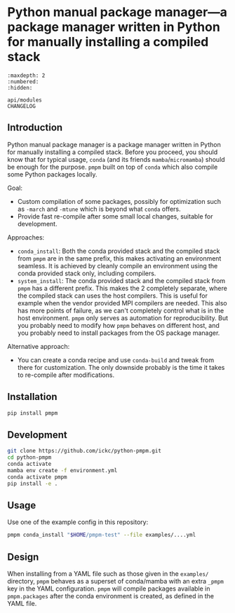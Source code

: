 # Python manual package manager—a package manager written in Python for manually installing a compiled stack

```{toctree}
:maxdepth: 2
:numbered:
:hidden:

api/modules
CHANGELOG
```

<!-- [![Documentation Status](https://readthedocs.org/projects/souk-data-centre/badge/?version=latest)](https://souk-data-centre.readthedocs.io/en/latest/?badge=latest&style=plastic)
[![Documentation Status](https://github.com/ickc/python-pmpm/workflows/GitHub%20Pages/badge.svg)](https://ickc.github.io/souk-data-centre)

![GitHub Actions](https://github.com/ickc/python-pmpm/workflows/Python%20package/badge.svg)

[![Supported versions](https://img.shields.io/pypi/pyversions/souk-data-centre.svg)](https://pypi.org/project/souk-data-centre)
[![Supported implementations](https://img.shields.io/pypi/implementation/souk-data-centre.svg)](https://pypi.org/project/souk-data-centre)
[![PyPI Wheel](https://img.shields.io/pypi/wheel/souk-data-centre.svg)](https://pypi.org/project/souk-data-centre)
[![PyPI Package latest release](https://img.shields.io/pypi/v/souk-data-centre.svg)](https://pypi.org/project/souk-data-centre)
[![GitHub Releases](https://img.shields.io/github/tag/ickc/python-pmpm.svg?label=github+release)](https://github.com/ickc/python-pmpm/releases)
[![Development Status](https://img.shields.io/pypi/status/souk-data-centre.svg)](https://pypi.python.org/pypi/souk-data-centre/)
[![Downloads](https://img.shields.io/pypi/dm/souk-data-centre.svg)](https://pypi.python.org/pypi/souk-data-centre/)
![License](https://img.shields.io/pypi/l/souk-data-centre.svg) -->

## Introduction

Python manual package manager is a package manager written in Python for manually installing a compiled stack.
Before you proceed, you should know that for typical usage, `conda` (and its friends `mamba`/`micromamba`) should be enough for the purpose.
`pmpm` built on top of `conda` which also compile some Python packages locally.

Goal:

- Custom compilation of some packages, possibly for optimization such as `-march` and `-mtune` which is beyond what `conda` offers.
- Provide fast re-compile after some small local changes, suitable for development.

Approaches:

- `conda_install`: Both the conda provided stack and the compiled stack from `pmpm` are in the same prefix, this makes activating an environment seamless. It is achieved by cleanly compile an environment using the conda provided stack only, including compilers.
- `system_install`: The conda provided stack and the compiled stack from `pmpm` has a different prefix. This makes the 2 completely separate, where the compiled stack can uses the host compilers. This is useful for example when the vendor provided MPI compilers are needed. This also has more points of failure, as we can't completely control what is in the host environment. `pmpm` only serves as automation for reproducibility. But you probably need to modify how `pmpm` behaves on different host, and you probably need to install packages from the OS package manager.

Alternative approach:

- You can create a conda recipe and use `conda-build` and tweak from there for customization. The only downside probably is the time it takes to re-compile after modifications.

## Installation

```sh
pip install pmpm
```

## Development

```sh
git clone https://github.com/ickc/python-pmpm.git
cd python-pmpm
conda activate
mamba env create -f environment.yml
conda activate pmpm
pip install -e .
```

## Usage

Use one of the example config in this repository:

```sh
pmpm conda_install "$HOME/pmpm-test" --file examples/....yml
```

## Design

When installing from a YAML file such as those given in the `examples/` directory,
`pmpm` behaves as a superset of conda/mamba with an extra `_pmpm` key in the YAML configuration.
`pmpm` will compile packages available in `pmpm.packages` after the conda environment is created,
as defined in the YAML file.
